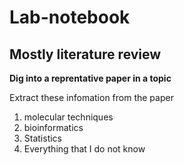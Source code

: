 # Lab-notebook

## Mostly literature review

**Dig into a reprentative paper in a topic**

Extract these infomation from the paper 
1. molecular techniques 
2. bioinformatics
3. Statistics
4. Everything that I do not know 
